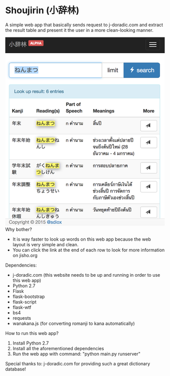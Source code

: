 # Shoujirin (小辞林)
A simple web app that basically sends request to j-doradic.com and extract the result table and present it the user in a more clean-looking manner.

![screenshot](https://github.com/sdiox/shoujirin/blob/master/readme/screenshot.png?raw=true)
Why bother?
* It is way faster to look up words on this web app because the web layout is very simple and clean.
* You can click the link at the end of each row to look for more information on jisho.org

Dependencies:
* j-doradic.com (this website needs to be up and running in order to use this web app)
* Python 2.7
* Flask
* flask-bootstrap
* flask-script
* flask-wtf
* bs4
* requests
* wanakana.js (for converting romanji to kana automatically)

How to run this web app?

1. Install Python 2.7
2. Install all the aforementioned dependencies
3. Run the web app with command: "python main.py runserver"

Special thanks to: j-doradic.com for providing such a great dictionary database!